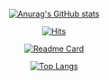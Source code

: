 <div align=center>

[![Anurag's GitHub stats](https://github-readme-stats.vercel.app/api?username=dowoonlee)](https://github.com/anuraghazra/github-readme-stats?theme=radical)

[![Hits](https://hits.seeyoufarm.com/api/count/incr/badge.svg?url=https%3A%2F%2Fgithub.com%2Fdowoonlee&count_bg=%2379C83D&title_bg=%23D8D8D8&icon=python.svg&icon_color=%231BB031&title=hits&edge_flat=false)](https://hits.seeyoufarm.com)

[![Readme Card](https://github-readme-stats.vercel.app/api/pin/?username=dowoonlee&repo=https://github.com/dowoonlee/TIL)](https://github.com/anuraghazra/github-readme-stats)

[![Top Langs](https://github-readme-stats.vercel.app/api/top-langs/?username=dowoonlee&exclude_repo=github-readme-stats,dowoonlee.github.io)](https://github.com/anuraghazra/github-readme-stats)



</div>